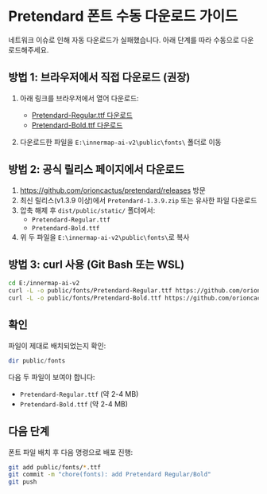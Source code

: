 # Pretendard 폰트 수동 다운로드 가이드

네트워크 이슈로 인해 자동 다운로드가 실패했습니다. 아래 단계를 따라 수동으로 다운로드해주세요.

## 방법 1: 브라우저에서 직접 다운로드 (권장)

1. 아래 링크를 브라우저에서 열어 다운로드:
   - [Pretendard-Regular.ttf 다운로드](https://github.com/orioncactus/pretendard/raw/v1.3.9/dist/public/static/Pretendard-Regular.ttf)
   - [Pretendard-Bold.ttf 다운로드](https://github.com/orioncactus/pretendard/raw/v1.3.9/dist/public/static/Pretendard-Bold.ttf)

2. 다운로드한 파일을 `E:\innermap-ai-v2\public\fonts\` 폴더로 이동

## 방법 2: 공식 릴리스 페이지에서 다운로드

1. https://github.com/orioncactus/pretendard/releases 방문
2. 최신 릴리스(v1.3.9 이상)에서 `Pretendard-1.3.9.zip` 또는 유사한 파일 다운로드
3. 압축 해제 후 `dist/public/static/` 폴더에서:
   - `Pretendard-Regular.ttf`
   - `Pretendard-Bold.ttf`
4. 위 두 파일을 `E:\innermap-ai-v2\public\fonts\`로 복사

## 방법 3: curl 사용 (Git Bash 또는 WSL)

```bash
cd E:/innermap-ai-v2
curl -L -o public/fonts/Pretendard-Regular.ttf https://github.com/orioncactus/pretendard/raw/v1.3.9/dist/public/static/Pretendard-Regular.ttf
curl -L -o public/fonts/Pretendard-Bold.ttf https://github.com/orioncactus/pretendard/raw/v1.3.9/dist/public/static/Pretendard-Bold.ttf
```

## 확인

파일이 제대로 배치되었는지 확인:

```powershell
dir public/fonts
```

다음 두 파일이 보여야 합니다:
- `Pretendard-Regular.ttf` (약 2-4 MB)
- `Pretendard-Bold.ttf` (약 2-4 MB)

## 다음 단계

폰트 파일 배치 후 다음 명령으로 배포 진행:

```bash
git add public/fonts/*.ttf
git commit -m "chore(fonts): add Pretendard Regular/Bold"
git push
```

